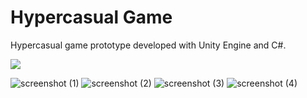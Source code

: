 # Hypercasual Game
Hypercasual game prototype developed with Unity Engine and C#.

[![](https://img.youtube.com/vi/Acdp8bCh1Po/0.jpg)](https://youtube.com/shorts/Acdp8bCh1Po?feature=share)

![screenshot (1)](https://github.com/gabrieljacintho/67-bits-test/assets/64656746/d52c2044-a4b5-4707-8e29-d5af31d4aa16)
![screenshot (2)](https://github.com/gabrieljacintho/67-bits-test/assets/64656746/50efe134-216f-4b6f-9b6a-49e9df3efc85)
![screenshot (3)](https://github.com/gabrieljacintho/67-bits-test/assets/64656746/95e93049-a86f-467a-bbe8-eee3416fecfe)
![screenshot (4)](https://github.com/gabrieljacintho/67-bits-test/assets/64656746/f79c3115-cb7f-4435-9308-a8150f14b176)
